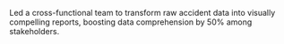 Led a cross-functional team to transform raw accident data into visually compelling reports, boosting data 
comprehension by 50% among stakeholders. 
